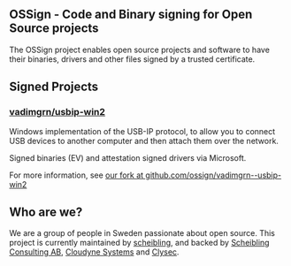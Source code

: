 ## OSSign - Code and Binary signing for Open Source projects
The OSSign project enables open source projects and software to have their binaries, drivers and other files signed by a trusted certificate.

## Signed Projects
### [vadimgrn/usbip-win2](https://github.com/vadimgrn/usbip-win2)
Windows implementation of the USB-IP protocol, to allow you to connect USB devices to another computer and then attach them over the network.

Signed binaries (EV) and attestation signed drivers via Microsoft.

For more information, see [our fork at github.com/ossign/vadimgrn--usbip-win2](https://github.com/OSSign/vadimgrn--usbip-win2/tree/ossign)

## Who are we?
We are a group of people in Sweden passionate about open source. This project is currently maintained by [scheibling](https://github.com/scheibling), and backed by [Scheibling Consulting AB](https://scheibling.se), [Cloudyne Systems](https://cloudyne.io) and [Clysec](https://github.com/clysec).
